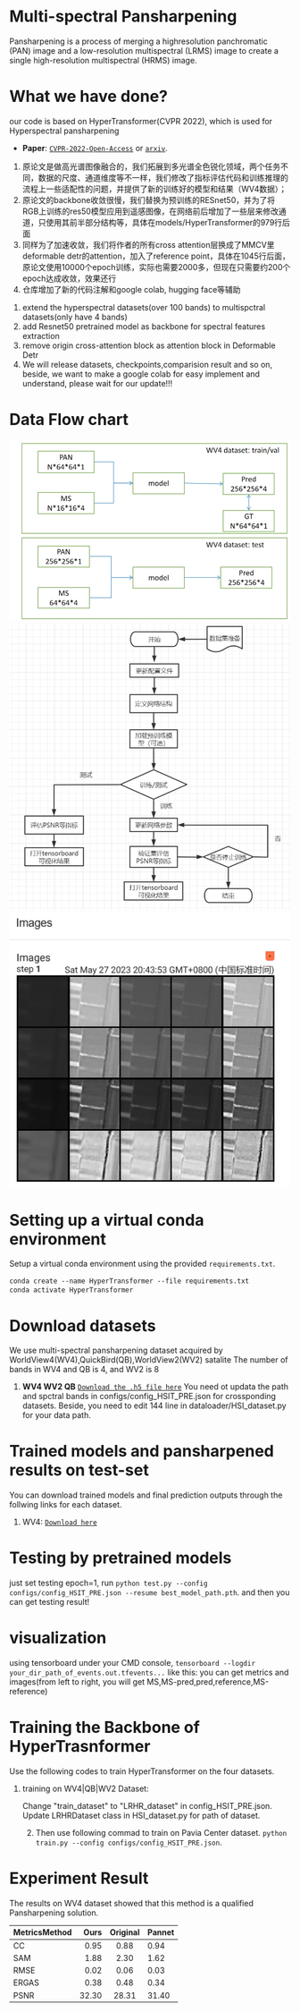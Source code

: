 # Multi-spectral Pansharpening
Pansharpening is a process of merging a highresolution panchromatic (PAN) image and a low-resolution multispectral (LRMS) image to create a single high-resolution multispectral (HRMS) image.
# What we have done?
our code is based on HyperTransformer(CVPR 2022), which is used for Hyperspectral pansharpening
- **Paper**: [`CVPR-2022-Open-Access`](https://openaccess.thecvf.com/content/CVPR2022/html/Bandara_HyperTransformer_A_Textural_and_Spectral_Feature_Fusion_Transformer_for_Pansharpening_CVPR_2022_paper.html) or [`arxiv`](https://arxiv.org/abs/2203.02503).
1. 原论文是做高光谱图像融合的，我们拓展到多光谱全色锐化领域，两个任务不同，数据的尺度、通道维度等不一样，我们修改了指标评估代码和训练推理的流程上一些适配性的问题，并提供了新的训练好的模型和结果（WV4数据）；
2. 原论文的backbone收敛很慢，我们替换为预训练的RESnet50，并为了将RGB上训练的res50模型应用到遥感图像，在网络前后增加了一些层来修改通道，只使用其前半部分结构等，具体在models/HyperTransformer的979行后面 
3. 同样为了加速收敛，我们将作者的所有cross attention层换成了MMCV里deformable detr的attention，加入了reference point，具体在1045行后面，原论文使用10000个epoch训练，实际也需要2000多，但现在只需要约200个epoch达成收敛，效果还行  
4. 仓库增加了新的代码注解和google colab, hugging face等辅助

1) extend the hyperspectral datasets(over 100 bands) to multispctral datasets(only have 4 bands)
2) add Resnet50 pretrained model as backbone for spectral features extraction
3) remove origin cross-attention block as attention block in Deformable Detr
4) We will release datasets, checkpoints,comparision result and so on, beside, we want to make a google colab for easy implement and understand, please wait for our update!!!


# Data Flow chart
![alt DataSet](imgs/dataset.jpg "数据集格式")
![alt Flowchart](imgs/flowchart.jpg "流程图")
![alt Result](imgs/result.jpg "tensorboard的测试结果图")

# Setting up a virtual conda environment
Setup a virtual conda environment using the provided ``requirements.txt``.
```
conda create --name HyperTransformer --file requirements.txt
conda activate HyperTransformer
```

# Download datasets
We use multi-spectral pansharpening dataset acquired by WorldView4(WV4),QuickBird(QB),WorldView2(WV2) satalite
The number of bands in WV4 and QB is 4, and WV2 is 8
1) **WV4 WV2 QB** [`Download the .h5 file here`](https://pan.baidu.com/s/1ZdIHrQB93-ASi2zR5kJz0w?pwd=dffs)
You need ot updata the path and spctral bands in configs/config_HSIT_PRE.json for crossponding datasets.
Beside, you need to edit 144 line in dataloader/HSI_dataset.py for your data path.
# Trained models and pansharpened results on test-set
You can download trained models and final prediction outputs through the follwing links for each dataset.
 1) WV4: [`Download here`](https://pan.baidu.com/s/1rtO6g39PWOeK7kD0cqkrIw?pwd=qf3q)


# Testing by pretrained models
just set testing epoch=1, run
`python test.py --config configs/config_HSIT_PRE.json --resume best_model_path.pth`.
and then you can get testing result!

# visualization
using tensorboard under your CMD console, `tensorboard --logdir your_dir_path_of_events.out.tfevents...`
like this: you can get metrics and images(from left to right, you will get MS,MS-pred,pred,reference,MS-reference)

# Training the Backbone of HyperTrasnformer
Use the following codes to train HyperTransformer on the four datasets.
 1) training on WV4|QB|WV2 Dataset:
    
    Change "train_dataset" to "LRHR_dataset" in config_HSIT_PRE.json.
    Update LRHRDataset class in HSI_dataset.py for path of dataset.

    2) Then use following commad to train on Pavia Center dataset. 
    `python train.py --config configs/config_HSIT_PRE.json`.

# Experiment Result
 The results on WV4 dataset showed that this method is a qualified Pansharpening solution.

|  MetricsMethod | Ours | Original | Pannet    |
| :-----| ----: | :----: |-----|
|  CC  | 0.95| 0.88  | 0.94  |
|  SAM  | 1.88  | 2.30 |1.62  |
|  RMSE  | 0.02  | 0.06 |0.03  |
|  ERGAS  | 0.38  | 0.48 |0.34  |
|  PSNR  | 32.30  | 28.31 |31.40  |